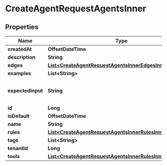 

# CreateAgentRequestAgentsInner


## Properties

| Name | Type | Description | Notes |
|------------ | ------------- | ------------- | -------------|
|**createdAt** | **OffsetDateTime** |  |  |
|**description** | **String** |  |  |
|**edges** | [**List&lt;CreateAgentRequestAgentsInnerEdgesInner&gt;**](CreateAgentRequestAgentsInnerEdgesInner.md) |  |  |
|**examples** | **List&lt;String&gt;** |  |  [optional] |
|**expectedInput** | **String** | The info the agent expects in its prompt |  |
|**id** | **Long** |  |  |
|**isDefault** | **OffsetDateTime** |  |  [optional] |
|**name** | **String** |  |  |
|**rules** | [**List&lt;CreateAgentRequestAgentsInnerRulesInner&gt;**](CreateAgentRequestAgentsInnerRulesInner.md) |  |  |
|**tags** | **List&lt;String&gt;** |  |  [optional] |
|**tenantId** | **Long** |  |  |
|**tools** | [**List&lt;CreateAgentRequestAgentsInnerRulesInnerToolsInner&gt;**](CreateAgentRequestAgentsInnerRulesInnerToolsInner.md) |  |  |



